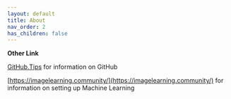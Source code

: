```yaml
---
layout: default
title: About
nav_order: 2
has_children: false
---
```


**Other Link**

[GitHub.Tips](GitHub.tips) for information on GitHub

[https://imagelearning.community/](https://imagelearning.community/) for information on setting up Machine Learning
